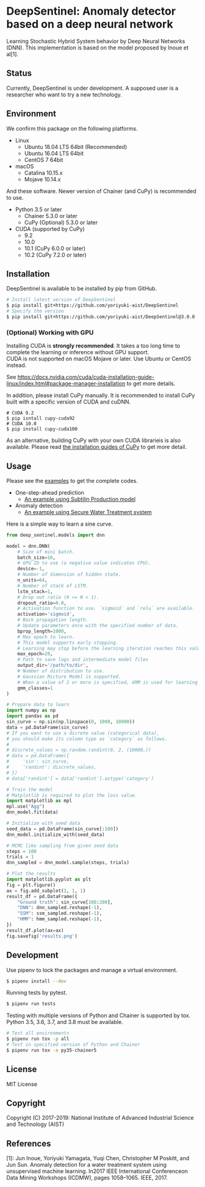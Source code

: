# DeepSentinel:  Anomaly detector based on a deep neural network

Learning Stochastic Hybrid System behavior by Deep Neural Networks (DNN). This implementation is based on the model proposed by Inoue et al\[1\].

## Status

Currently, DeepSentinel is under development. A supposed user is a researcher who want to try a new technology.

## Environment

We confirm this package on the following platforms.

- Linux
  - Ubuntu 18.04 LTS 64bit (Recommended)
  - Ubuntu 16.04 LTS 64bit
  - CentOS 7 64bit 
- macOS
  - Catalina 10.15.x
  - Mojave 10.14.x

And these software. Newer version of Chainer (and CuPy) is recommended to use.

- Python 3.5 or later
  - Chainer 5.3.0 or later
  - CuPy (Optional) 5.3.0 or later
- CUDA (supported by CuPy)
  - 9.2
  - 10.0
  - 10.1 (CuPy 6.0.0 or later)
  - 10.2 (CuPy 7.2.0 or later)

## Installation

DeepSentinel is available to be installed by pip from GitHub.

```bash
# Install latest version of DeepSentinel
$ pip install git+https://github.com/yoriyuki-aist/DeepSentinel
# Specify the version
$ pip install git+https://github.com/yoriyuki-aist/DeepSentinel@3.0.0
```

### (Optional) Working with GPU

Installing CUDA is **strongly recommended**. It takes a too long time to complete the learning or inference without GPU support.  
CUDA is not supported on macOS Mojave or later. Use Ubuntu or CentOS instead.

See https://docs.nvidia.com/cuda/cuda-installation-guide-linux/index.html#package-manager-installation to get more details.

In addition, please install CuPy manually. It is recommended to install CuPy built with a specific version of CUDA and cuDNN.

```
# CUDA 9.2
$ pip isntall cupy-cuda92
# CUDA 10.0
$ pip install cupy-cuda100
```

As an alternative, building CuPy with your own CUDA librarieis is also available. Please read [the installation guides of CuPy](https://docs-cupy.chainer.org/en/stable/install.html#install-cupy-from-source) to get more detail. 

## Usage

Please see the [examples](examples) to get the complete codes.

- One-step-ahead prediction
  - [An example using Subtilin Production model](examples/subtilin)
- Anomaly detection
  - [An example using Secure Water Treatment system](examples/swat)

Here is a simple way to learn a sine curve.

```python
from deep_sentinel.models import dnn

model = dnn.DNN(
    # Size of mini batch.
    batch_size=16,
    # GPU ID to use (a negative value indicates CPU).
    device=-1,
    # Number of dimension of hidden state.
    n_units=64,
    # Number of stack of LSTM.
    lstm_stack=1,
    # Drop out ratio (0 <= N < 1).
    dropout_ratio=0.0,
    # Activation function to use. `sigmoid` and `relu` are available.
    activation='sigmoid',
    # Back propagation length.
    # Update parameters once with the specified number of data.
    bprop_length=1000,
    # Max epoch to learn.
    # This model supports early stopping.
    # Learning may stop before the learning iteration reaches this value.
    max_epoch=20,
    # Path to save logs and intermediate model files
    output_dir='/path/to/dir',
    # Number of distribution to use.
    # Gaussian Micture Model is supported.
    # When a value of 2 or more is specified, GMM is used for learning and inference.
    gmm_classes=1
)

# Prepare data to learn
import numpy as np
import pandas as pd
sin_curve = np.sin(np.linspace(0, 1000, 10000))
data = pd.DataFrame(sin_curve)
# If you want to use a dicrete value (categorical data),
# you should make its column type as `category` as follows.
# 
# discrete_values = np.random.randint(0, 2, (10000,))
# data = pd.DataFrame({
#     'sin': sin_curve,
#     'randint': discrete_values,
# })
# data['randint'] = data['randint'].astype('category')

# Train the model
# Matplotlib is required to plot the loss value.
import matplotlib as mpl
mpl.use("Agg")
dnn_model.fit(data)

# Initialize with seed data
seed_data = pd.DataFrame(sin_curve[:100])
dnn_model.initialize_with(seed_data)

# MCMC like sampling from given seed data
steps = 100
trials = 1
dnn_sampled = dnn_model.sample(steps, trials)

# Plot the results
import matplotlib.pyplot as plt
fig = plt.figure()
ax = fig.add_subplot(1, 1, 1)
result_df = pd.DataFrame({
    "Ground truth": sin_curve[100:200],
    "DNN": dnn_sampled.reshape(-1),
    "SSM": ssm_sampled.reshape(-1),
    "HMM": hmm_sampled.reshape(-1),
})
result_df.plot(ax=ax) 
fig.savefig('results.png')
```

## Development

Use pipenv to lock the packages and manage a virtual environment.

```bash
$ pipenv install --dev
```

Running tests by pytest.

```bash
$ pipenv run tests
```

Testing with multiple versions of Python and Chainer is supported by tox.
Python 3.5, 3.6, 3.7, and 3.8 must be available.

```bash
# Test all environments
$ pipenv run tox -p all
# Test in specified version of Python and Chainer
$ pipenv run tox -e py35-chainer5
```

## License

MIT License

## Copyright

Copyright (C) 2017-2019: National Institute of Advanced Industrial Science and Technology (AIST)

## References

\[1\]: Jun Inoue, Yoriyuki Yamagata, Yuqi Chen, Christopher M Poskitt, and Jun Sun. Anomaly detection for a water treatment system using unsupervised machine learning. In2017 IEEE International Conferenceon Data Mining Workshops (ICDMW), pages 1058–1065. IEEE, 2017.
